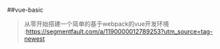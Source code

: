 ##vue-basic

>从零开始搭建一个简单的基于webpack的vue开发环境 :https://segmentfault.com/a/1190000012789253?utm_source=tag-newest